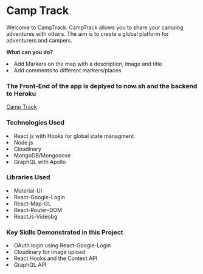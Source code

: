 <h1>Camp Track</h1>


<p>Welcome to CampTrack. CampTrack allows you to share your camping adventures with others. The aim is to create a global platform for adventurers and campers.

<p><strong>What can you do?</strong>

<li>Add Markers on the map with a description, image and title
<li>Add comments to different markers/places


<h3>The Front-End of the app is deplyed to now.sh and the backend to Heroku</h3>

<a href="https://camptrack-client.dolwinf.now.sh/" target="_blank">Camp Track</a>


<h3>Technologies Used</h3>
<li>React.js with Hooks for global state managment
<li>Node.js
<li>Cloudinary
<li>MongoDB/Mongooose
<li>GraphQL with Apollo


<h3>Libraries Used</h3>
<li>Material-UI
<li>React-Google-Login
<li>React-Map-GL
<li>React-Router-DOM
<li>ReactJs-Videobg


<h3>Key Skills Demonstrated in this Project</h3>
<li>OAuth login using React-Google-Login
<li>Cloudinary for image upload
<li>React Hooks and the Context API
<li>GraphQL API

